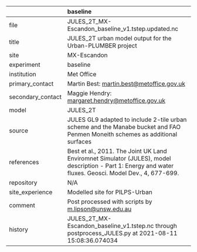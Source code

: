 |                   | baseline                                                                                                                                                |
|:------------------|:--------------------------------------------------------------------------------------------------------------------------------------------------------|
| file              | JULES_2T_MX-Escandon_baseline_v1.tstep.updated.nc                                                                                                       |
| title             | JULES_2T urban model output for the Urban-PLUMBER project                                                                                               |
| site              | MX-Escandon                                                                                                                                             |
| experiment        | baseline                                                                                                                                                |
| institution       | Met Office                                                                                                                                              |
| primary_contact   | Martin Best: martin.best@metoffice.gov.uk                                                                                                               |
| secondary_contact | Maggie Hendry: margaret.hendry@metoffice.gov.uk                                                                                                         |
| model             | JULES_2T                                                                                                                                                |
| source            | JULES GL9 adapted to include 2-tile urban scheme and the Manabe bucket and FAO Penmen Moneith schemes as additional surfaces                            |
| references        | Best et al., 2011. The Joint UK Land Enviromnet Simulator (JULES), model description - Part 1: Energy and water fluxes. Geosci. Model Dev., 4, 677-699. |
| repository        | N/A                                                                                                                                                     |
| site_experience   | Modelled site for PILPS-Urban                                                                                                                           |
| comment           | Post processed with scripts by m.lipson@unsw.edu.au                                                                                                     |
| history           | JULES_2T_MX-Escandon_baseline_v1.tstep.nc through postprocess_JULES.py at 2021-08-11 15:08:36.074034                                                    |
